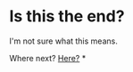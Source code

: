 # Is this the end?

I'm not sure what this means.

Where next? [Here?](https://richardpatterson.github.io/blog/_posts/2022-07-04_if.html) *
